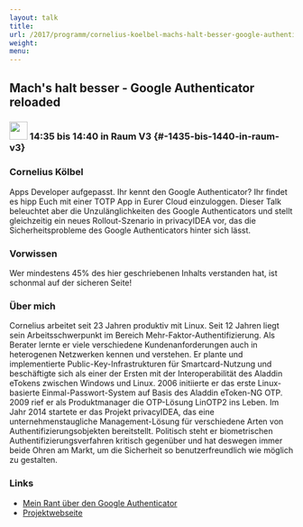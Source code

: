 ```yaml
---
layout: talk
title:
url: /2017/programm/cornelius-koelbel-machs-halt-besser-google-authenticator-reloaded/
weight:
menu:
---
```

## Mach's halt besser - Google Authenticator reloaded

### <img height = "32" src="../../../images/lightning.svg"> 14:35 bis 14:40 in Raum V3 {#-1435-bis-1440-in-raum-v3}

### Cornelius Kölbel

Apps Developer aufgepasst. Ihr kennt den Google Authenticator? Ihr findet es hipp Euch mit einer TOTP App in Eurer Cloud einzuloggen. Dieser Talk beleuchtet aber die Unzulänglichkeiten des Google Authenticators und stellt gleichzeitig ein neues Rollout-Szenario in privacyIDEA vor, das die Sicherheitsprobleme des Google Authenticators hinter sich lässt.

### Vorwissen

Wer mindestens 45% des hier geschriebenen Inhalts verstanden hat, ist schonmal auf der sicheren Seite!

### Über mich

Cornelius arbeitet seit 23 Jahren produktiv mit Linux.  Seit 12 Jahren liegt sein Arbeitsschwerpunkt im Bereich Mehr-Faktor-Authentifizierung. Als Berater lernte er viele verschiedene Kundenanforderungen auch in heterogenen Netzwerken kennen und verstehen. Er plante und implementierte Public-Key-Infrastrukturen für Smartcard-Nutzung und beschäftigte sich als einer der Ersten mit der Interoperabilität des Aladdin eTokens zwischen Windows und Linux.   2006 initiierte er das erste Linux-basierte Einmal-Passwort-System auf Basis des Aladdin eToken-NG OTP. 2009 rief er als Produktmanager die OTP-Lösung LinOTP2 ins Leben. Im Jahr 2014 startete er das Projekt privacyIDEA, das eine unternehmenstaugliche Management-Lösung für verschiedene Arten von Authentifizierungsobjekten bereitstellt. Politisch steht er biometrischen Authentifizierungsverfahren kritisch gegenüber und hat deswegen immer beide Ohren am Markt, um die Sicherheit so benutzerfreundlich wie möglich zu gestalten.

### Links

- <a href="https://netknights.it/das-problem-mit-dem-google-authenticator/" target="_blank">Mein Rant über den Google Authenticator</a>
- <a href="https://privacyidea.org" target="_blank">Projektwebseite</a>
